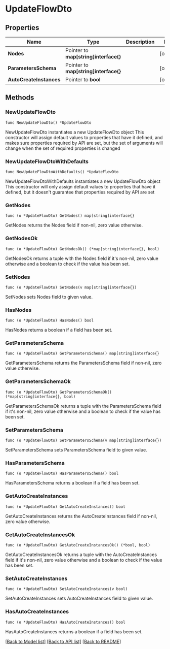 # UpdateFlowDto

## Properties

Name | Type | Description | Notes
------------ | ------------- | ------------- | -------------
**Nodes** | Pointer to **map[string]interface{}** |  | [optional] 
**ParametersSchema** | Pointer to **map[string]interface{}** |  | [optional] 
**AutoCreateInstances** | Pointer to **bool** |  | [optional] 

## Methods

### NewUpdateFlowDto

`func NewUpdateFlowDto() *UpdateFlowDto`

NewUpdateFlowDto instantiates a new UpdateFlowDto object
This constructor will assign default values to properties that have it defined,
and makes sure properties required by API are set, but the set of arguments
will change when the set of required properties is changed

### NewUpdateFlowDtoWithDefaults

`func NewUpdateFlowDtoWithDefaults() *UpdateFlowDto`

NewUpdateFlowDtoWithDefaults instantiates a new UpdateFlowDto object
This constructor will only assign default values to properties that have it defined,
but it doesn't guarantee that properties required by API are set

### GetNodes

`func (o *UpdateFlowDto) GetNodes() map[string]interface{}`

GetNodes returns the Nodes field if non-nil, zero value otherwise.

### GetNodesOk

`func (o *UpdateFlowDto) GetNodesOk() (*map[string]interface{}, bool)`

GetNodesOk returns a tuple with the Nodes field if it's non-nil, zero value otherwise
and a boolean to check if the value has been set.

### SetNodes

`func (o *UpdateFlowDto) SetNodes(v map[string]interface{})`

SetNodes sets Nodes field to given value.

### HasNodes

`func (o *UpdateFlowDto) HasNodes() bool`

HasNodes returns a boolean if a field has been set.

### GetParametersSchema

`func (o *UpdateFlowDto) GetParametersSchema() map[string]interface{}`

GetParametersSchema returns the ParametersSchema field if non-nil, zero value otherwise.

### GetParametersSchemaOk

`func (o *UpdateFlowDto) GetParametersSchemaOk() (*map[string]interface{}, bool)`

GetParametersSchemaOk returns a tuple with the ParametersSchema field if it's non-nil, zero value otherwise
and a boolean to check if the value has been set.

### SetParametersSchema

`func (o *UpdateFlowDto) SetParametersSchema(v map[string]interface{})`

SetParametersSchema sets ParametersSchema field to given value.

### HasParametersSchema

`func (o *UpdateFlowDto) HasParametersSchema() bool`

HasParametersSchema returns a boolean if a field has been set.

### GetAutoCreateInstances

`func (o *UpdateFlowDto) GetAutoCreateInstances() bool`

GetAutoCreateInstances returns the AutoCreateInstances field if non-nil, zero value otherwise.

### GetAutoCreateInstancesOk

`func (o *UpdateFlowDto) GetAutoCreateInstancesOk() (*bool, bool)`

GetAutoCreateInstancesOk returns a tuple with the AutoCreateInstances field if it's non-nil, zero value otherwise
and a boolean to check if the value has been set.

### SetAutoCreateInstances

`func (o *UpdateFlowDto) SetAutoCreateInstances(v bool)`

SetAutoCreateInstances sets AutoCreateInstances field to given value.

### HasAutoCreateInstances

`func (o *UpdateFlowDto) HasAutoCreateInstances() bool`

HasAutoCreateInstances returns a boolean if a field has been set.


[[Back to Model list]](../README.md#documentation-for-models) [[Back to API list]](../README.md#documentation-for-api-endpoints) [[Back to README]](../README.md)



